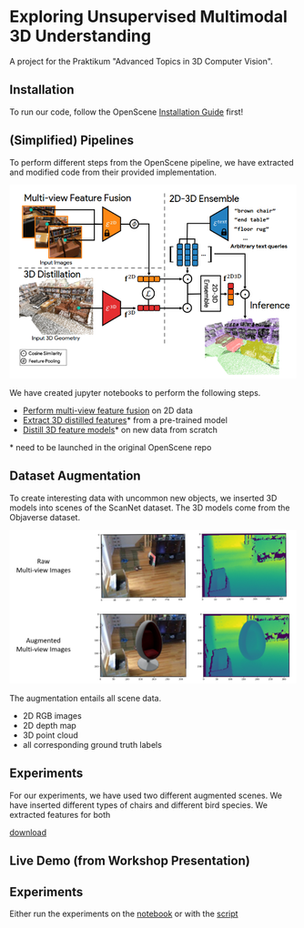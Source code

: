 # Exploring Unsupervised Multimodal 3D Understanding
A project for the Praktikum "Advanced Topics in 3D Computer Vision".

## Installation
To run our code, follow the OpenScene [Installation Guide](../installation.md) first!

## (Simplified) Pipelines
To perform different steps from the OpenScene pipeline, we have extracted and modified code from their 
provided implementation. 

![OpenScene Pipeline](images/openscene_pipeline_paper.png)

We have created jupyter notebooks to perform the following steps.

- [Perform multi-view feature fusion](notebooks/feature_fusion_scannet_openseg.ipynb) on 2D data
- [Extract 3D distilled features](notebooks/eval_simplified.ipynb)* from a pre-trained model
- [Distill 3D feature models](notebooks/distill_simplified.ipynb)* on new data from scratch

\* need to be launched in the original OpenScene repo

## Dataset Augmentation

To create interesting data with uncommon new objects, we inserted 3D models into scenes of the ScanNet dataset. The 3D 
models come from the Objaverse dataset. 

![Example Dataset Augmentation](images/augmentation.png)

The augmentation entails all scene data.

- 2D RGB images
- 2D depth map
- 3D point cloud
- all corresponding ground truth labels

## Experiments

For our experiments, we have used two different augmented scenes. We have inserted different types of chairs and 
different bird species. We extracted features for both

[download](https://drive.google.com/drive/folders/1DkFI6CFrMVSiFE5o7pssg-AHPXctCS_j?usp=drive_link)

## Live Demo (from Workshop Presentation)



## Experiments
Either run the experiments on the [notebook](notebooks/highlight_evaluate_birds.ipynb) or with the [script](experiments_bird.py)

